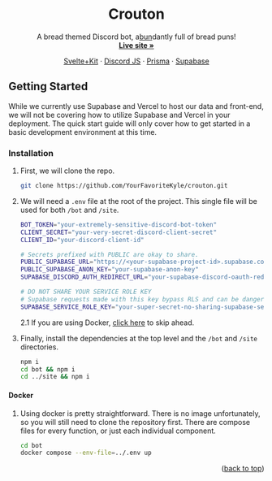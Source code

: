 <a name="readme-top"></a>

<div align="center">
  <h1 align="center">Crouton</h3>

  <p align="center">
    A bread themed Discord bot, a<u>bun</u>dantly full of bread puns!
    <br />
    <a href="https://ewok-translator.vercel.app"><strong>Live site »</strong></a>
  </p>
  <p>
  <a href="https://kit.svelte.dev/">Svelte+Kit</a>
  <span> · </span>
  <a href="https://discord.js.org/">Discord JS</a>
  <span> · </span>
  <a href="https://www.prisma.io/">Prisma</a>
  <span> · </span>
  <a href="https://supabase.com">Supabase</a>
  </p>
</div>

<!-- GETTING STARTED -->

## Getting Started

While we currently use Supabase and Vercel to host our data and front-end, we will not be covering how to utilize Supabase and Vercel in your deployment. The quick start guide will only cover how to get started in a basic development environment at this time.

### Installation

1. First, we will clone the repo.

   ```sh
   git clone https://github.com/YourFavoriteKyle/crouton.git
   ```

2. We will need a `.env` file at the root of the project. This single file will be used for both `/bot` and `/site`.

   ```sh
   BOT_TOKEN="your-extremely-sensitive-discord-bot-token"
   CLIENT_SECRET="your-very-secret-discord-client-secret"
   CLIENT_ID="your-discord-client-id"

   # Secrets prefixed with PUBLIC are okay to share.
   PUBLIC_SUPABASE_URL="https://<your-supabase-project-id>.supabase.co"
   PUBLIC_SUPABASE_ANON_KEY="your-supabase-anon-key"
   SUPABASE_DISCORD_AUTH_REDIRECT_URL="your-supabase-discord-oauth-redirect-url"

   # DO NOT SHARE YOUR SERVICE ROLE KEY
   # Supabase requests made with this key bypass RLS and can be dangerous!
   SUPABASE_SERVICE_ROLE_KEY="your-super-secret-no-sharing-supabase-service-role-key"
   ```

   2.1 If you are using Docker, <a href="#docker">click here</a> to skip ahead.
   <br />

3. Finally, install the dependencies at the top level and the `/bot` and `/site` directories.

   ```sh
   npm i
   cd bot && npm i
   cd ../site && npm i
   ```

#### <p name="docker">Docker</p>

1. Using docker is pretty straightforward. There is no image unfortunately, so you will still need to clone the repository first. There are compose files for every function, or just each individual component.

   ```sh
   cd bot
   docker compose --env-file=../.env up
   ```

<p align="right">(<a href="#readme-top">back to top</a>)</p>
